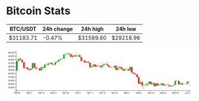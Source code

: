 # Bitcoin Stats

BTC/USDT|24h change|24h high|24h low|
|---|---|---|---|
|$31183.71|-0.47%|$31589.60|$29218.96|

<img src="./chart.svg">

